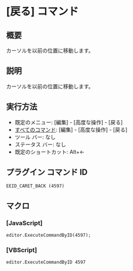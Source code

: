 # \[戻る\] コマンド

## 概要

カーソルを以前の位置に移動します。

## 説明

カーソルを以前の位置に移動します。

## 実行方法

- 既定のメニュー: \[編集\] \- \[高度な操作\] \- \[戻る\]
- [すべてのコマンド](../../glossary/allcommands): \[編集\] \- \[高度な操作\] \- \[戻る\]
- ツール バー: なし
- ステータス バー: なし
- 既定のショートカット: Alt+←

## プラグイン コマンド ID

```
EEID_CARET_BACK (4597)```

## マクロ

### \[JavaScript\]

```
editor.ExecuteCommandByID(4597);
```

### \[VBScript\]

```
editor.ExecuteCommandByID 4597
```
